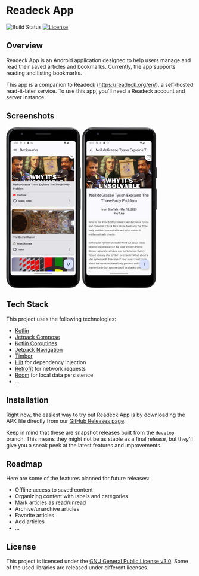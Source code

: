 # Readeck App

![Build Status](https://img.shields.io/github/check-runs/jensomato/ReadeckApp/develop)
[![License](https://img.shields.io/badge/License-GPLv3-blue.svg)](LICENSE)

## Overview

Readeck App is an Android application designed to help users manage and read their saved articles and bookmarks. Currently, the app supports reading and listing bookmarks.

This app is a companion to Readeck (https://readeck.org/en/), a self-hosted read-it-later service. To use this app, you'll need a Readeck account and server instance.

## Screenshots

<img src="metadata/en-US/images/phoneScreenshots/screenshot1.png" width="200px" />
<img src="metadata/en-US/images/phoneScreenshots/screenshot2.png" width="200px" />

## Tech Stack

This project uses the following technologies:

*   [Kotlin](https://kotlinlang.org/)
*   [Jetpack Compose](https://developer.android.com/jetpack/compose)
*   [Kotlin Coroutines](https://kotlinlang.org/docs/coroutines-overview.html)
*   [Jetpack Navigation](https://developer.android.com/jetpack/compose/navigation)
*   [Timber](https://github.com/JakeWharton/timber)
*   [Hilt](https://dagger.dev/hilt/) for dependency injection
*   [Retrofit](https://square.github.com/retrofit/) for network requests
*   [Room](https://developer.android.com/training/data-storage/room) for local data persistence
*   ...

## Installation

Right now, the easiest way to try out Readeck App is by downloading the APK file directly from our [GitHub Releases page](https://github.com/jensomato/ReadeckApp/releases).

Keep in mind that these are snapshot releases built from the `develop` branch. This means they might not be as stable as a final release, but they'll give you a sneak peek at the latest features and improvements.

## Roadmap

Here are some of the features planned for future releases:

*   ~~Offline access to saved content~~
*   Organizing content with labels and categories
*   Mark articles as read/unread
*   Archive/unarchive articles
*   Favorite articles
*   Add articles
*   ...

## License

This project is licensed under the [GNU General Public License v3.0](LICENSE). Some of the used libraries are released under different licenses.
